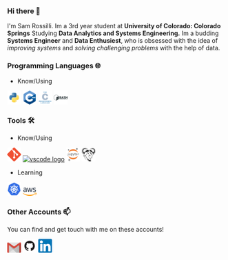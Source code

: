### Hi there 👋

I'm Sam Rossilli. Im a 3rd year student at **University of Colorado: Colorado Springs** Studying **Data Analytics and Systems Engineering.** 
Im a budding **Systems Engineer** and **Data Enthusiest**, who is obsessed with the idea of *improving systems* and *solving challenging problems* with the help of data. 

### Programming Languages 🌐
- Know/Using

[<img src="https://raw.githubusercontent.com/github/explore/80688e429a7d4ef2fca1e82350fe8e3517d3494d/topics/python/python.png" alt="python logo" width="32">](https://www.python.org/) [<img src="https://raw.githubusercontent.com/github/explore/80688e429a7d4ef2fca1e82350fe8e3517d3494d/topics/cpp/cpp.png" alt="cpp logo" width="32">](https://isocpp.org/) [<img src="https://raw.githubusercontent.com/github/explore/80688e429a7d4ef2fca1e82350fe8e3517d3494d/topics/c/c.png" alt="c logo" width="32">](http://www.open-std.org/jtc1/sc22/wg14/) [<img src="https://raw.githubusercontent.com/github/explore/80688e429a7d4ef2fca1e82350fe8e3517d3494d/topics/bash/bash.png" alt="bash logo" width="32">](https://www.gnu.org/software/bash/)

### Tools 🛠️
- Know/Using

 [<img src="img/git.png" alt="git logo" width="32">](https://git-scm.com/) [<img src="https://raw.githubusercontent.com/Delta456/Delta456/master/img/vscode.png" alt="vscode logo" width="32">](https://code.visualstudio.com/) [<img src="img/jupyter_notebook.png" alt="jupyter notebook logo" width="32">](https://jupyter.org/) [<img src="img/gnu_make.png" alt="gnu make logo" width="32">](https://www.gnu.org/software/make/manual/make.html)

- Learning

[<img src="https://raw.githubusercontent.com/github/explore/80688e429a7d4ef2fca1e82350fe8e3517d3494d/topics/kubernetes/kubernetes.png" alt="kubernetes logo" width="32">](https://kubernetes.io/) [<img src="img/aws.png" alt="aws logo" width="32">](https://aws.amazon.com/)

### Other Accounts 📫
You can find and get touch with me on these accounts!

 [<img src="img/gmail.png" alt="email logo" width="32">](mailto:sarossilli@gmail.com) [<img src="img/github.png" alt="github logo" width="32">](https://github.com/sarossilli) [<img src="img/linkedin.png" alt="linkedin logo" width="32">](https://www.linkedin.com/in/sarossilli/)